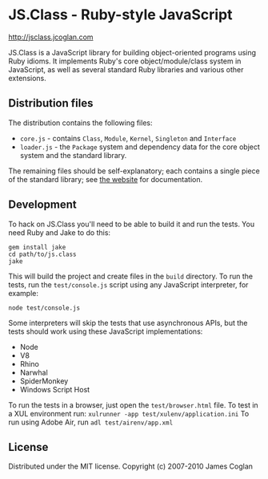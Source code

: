JS.Class - Ruby-style JavaScript
===

http://jsclass.jcoglan.com

JS.Class is a JavaScript library for building object-oriented programs using Ruby
idioms. It implements Ruby's core object/module/class system in JavaScript, as well
as several standard Ruby libraries and various other extensions.


Distribution files
---

The distribution contains the following files:

* `core.js` - contains `Class`, `Module`, `Kernel`, `Singleton` and `Interface`
* `loader.js` - the `Package` system and dependency data for the core object
  system and the standard library.

The remaining files should be self-explanatory; each contains a single piece of the
standard library; see [the website](http://jsclass.jcoglan.com) for documentation.


Development
---

To hack on JS.Class you'll need to be able to build it and run the tests. You
need Ruby and Jake to do this:

    gem install jake
    cd path/to/js.class
    jake

This will build the project and create files in the `build` directory. To run the
tests, run the `test/console.js` script using any JavaScript interpreter, for
example:

    node test/console.js

Some interpreters will skip the tests that use asynchronous APIs, but the tests
should work using these JavaScript implementations:

  * Node
  * V8
  * Rhino
  * Narwhal
  * SpiderMonkey
  * Windows Script Host

To run the tests in a browser, just open the `test/browser.html` file.
To test in a XUL environment run: `xulrunner -app test/xulenv/application.ini`
To run using Adobe Air, run `adl test/airenv/app.xml`


License
---

Distributed under the MIT license.
Copyright (c) 2007-2010 James Coglan

